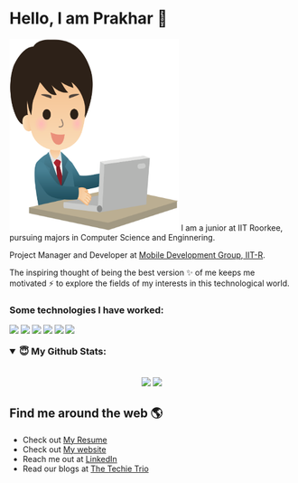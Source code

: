 # Hello, I am Prakhar 👋
<img src="https://github.com/guptaprakhariitr/guptaprakhariitr/blob/master/back.svg" alt="Image describing me" width="300" height="340">
I am a junior at IIT Roorkee, pursuing majors in Computer Science and Enginnering.

Project Manager and Developer at <a href="https://github.com/mdgspace">Mobile Development Group, IIT-R</a>.

The inspiring thought of being the best version ✨ of me keeps me motivated ⚡ to explore the fields of my interests in this technological world.

<h3 align = "left"> Some technologies I have worked: </p>
<p align = "left">
  <img src="https://img.shields.io/badge/Flutter%20-%2314354C.svg?&style=for-the-badge&logo=Flutter&logoColor=white"/> 
  <img src="https://img.shields.io/badge/Android-3DDC84?style=for-the-badge&logo=android&logoColor=white"/>
  <img src="https://img.shields.io/badge/firebase-ffca28?style=for-the-badge&logo=firebase&logoColor=black"/>
 <img src="https://img.shields.io/badge/git%20-%23F05033.svg?&style=for-the-badge&logo=git&logoColor=white"/> 
  <img src="https://img.shields.io/badge/Django-092E20?style=for-the-badge&logo=django&logoColor=green"/>
  <img src="https://img.shields.io/badge/Amazon_AWS-FF9900?style=for-the-badge&logo=amazonaws&logoColor=white"/>
</p>

<details open>
 <summary> 😇 <b>My Github Stats</b>: </summary>
<br>
<p align = "center">
  <img src = "https://github-readme-stats.vercel.app/api?username=guptaprakhariitr&show_icons=true&theme=tokyonight&line_height=27">
  <img src = "https://github-readme-stats.vercel.app/api/top-langs/?username=guptaprakhariitr&hide=css,java,html&theme=tokyonight&line_height=27">
</p>
</details>


## Find me around the web 🌎
- Check out <a href="https://drive.google.com/drive/folders/1frnSKw5F7bh61o9jccUCy4Lr7JWVQU8F?usp=sharing">My Resume</a>
- Check out <a href="http://prakhargupta.ml/">My website</a>
- Reach me out at <a href="https://in.linkedin.com/in/prakhar-gupta-0601161a3">LinkedIn</a>
- Read our blogs at <a href="https://medium.com/the-techie-trio">The Techie Trio</a> 
